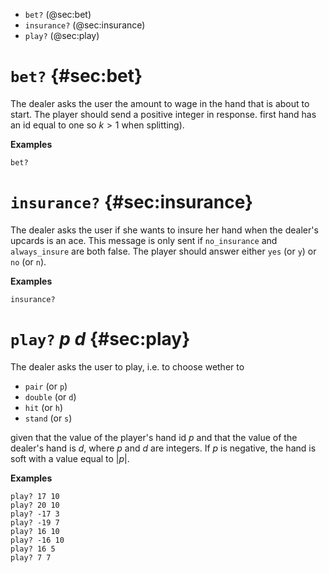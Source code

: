 
* `bet?` (@sec:bet)
* `insurance?` (@sec:insurance)
* `play?` (@sec:play)


# `bet?` {#sec:bet}

The dealer asks the user the amount to wage in the hand that is about to start.
The player should send a positive integer in response.
first hand has an id equal to one so $k>1$ when splitting).

**Examples**

~~~
bet?
~~~

# `insurance?` {#sec:insurance}

The dealer asks the user if she wants to insure her hand when the dealer's
upcards is an ace.
This message is only sent if `no_insurance` and `always_insure` are both false.
The player should answer either `yes` (or `y`) or `no` (or `n`).

**Examples**

~~~
insurance?
~~~

# `play?` $p$ $d$ {#sec:play}

The dealer asks the user to play, i.e. to choose wether to

 * `pair` (or `p`)
 * `double` (or `d`)
 * `hit` (or `h`)
 * `stand` (or `s`)

given that the value of the player's hand id $p$ and that the value of the dealer's hand is $d$,
where $p$ and $d$ are integers. If $p$ is negative, the hand is soft with a value equal to $|p|$.

**Examples**

~~~
play? 17 10
play? 20 10
play? -17 3
play? -19 7
play? 16 10
play? -16 10
play? 16 5
play? 7 7
~~~


